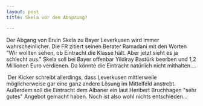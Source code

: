 ```yaml
---
layout: post
title: Skela vor dem Absprung?

---
```


Der Abgang von Ervin Skela zu Bayer Leverkusen wird immer wahrscheinlicher. Die FR zitiert seinen Berater Ramadani mit den Worten "Wir wollten sehen, ob Eintracht die Klasse hält. Aber jetzt sieht es ja schlecht aus." Skela soll bei Bayer offenbar Yildiray Bastürk beerben und 1,2 Millionen Euro verdienen. Da könnte die Eintracht natürlich nicht mithalten....

 Der Kicker schreibt allerdings, dass Leverkusen mittlerweile möglicherweise gar eine ganz andere Lösung im Mittelfeld anstrebt. Außerdem soll die Eintracht dem Albaner ein laut Heribert Bruchhagen "sehr gutes" Angebot gemacht haben. Noch ist also wohl nichts entschieden...
